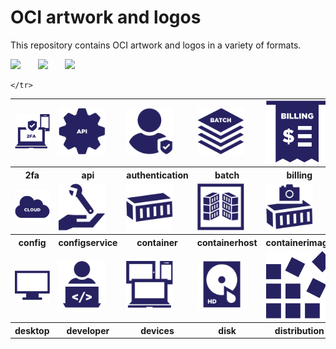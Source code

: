 # OCI artwork and logos

This repository contains OCI artwork and logos in a variety of formats.

<img src="/oci/horizontal/color/oci-horizontal-color.png" width="250">      &nbsp;  &nbsp;  &nbsp; <img src="/oci/stacked/color/oci-stacked-color.png" width="65">   &nbsp;  &nbsp;  &nbsp; <img src="/oci/icon/color/oci-icon-color.png" width="80">



<table>
<tr>
        <td style="10%"><img src="icons/oci_icon_2fa.svg" width="125"></td>
        <td style="10%"><img src="icons/oci_icon_api.svg" width="75"></td>
        <td style="10%"><img src="icons/oci_icon_authentication.svg" width="75"></td>
        <td><img src="icons/oci_icon_batch.svg" width="75"></td>
        <td><img src="icons/oci_icon_billing.svg" width="100"></td>
        <td><img src="icons/oci_icon_cdn.svg" width="100"></td>
        <td><img src="icons/oci_icon_cli.svg" width="100"></td>
        <td><img src="icons/oci_icon_cloud.svg" width="100"></td>
 	    </tr>
 	<tr>
	<th style="width:10%">2fa</th>
        <th style="width:10%">api</th>
        <th style="width:10%">authentication</th>
        <th style="width:10%">batch</th>
        <th style="width:10%">billing</th>
        <th style="width:10%">cdn</th>
  	<th style="width:10%">cli</th>
        <th style="width:10%">cloud</th>	
    </tr>
           <tr>
	<td><img src="icons/oci_icon_cloud.svg" width="125"></td>
        <td><img src="icons/oci_icon_configservice.svg" width="75"></td>
        <td><img src="icons/oci_icon_container.svg" width="75"></td>
        <td><img src="icons/oci_icon_containerhost.svg" width="75"></td>
        <td><img src="icons/oci_icon_containerimage.svg" width="75"></td>
        <td><img src="icons/oci_icon_customer.svg" width="125px"></td>
        <td><img src="icons/oci_icon_database.svg" width="125px"></td>
        <td><img src="icons/oci_icon_debugging.svg" width="125px"></td>
   </tr>
<tr>
	<th style="width:10%">config</th>
        <th style="width:10%">configservice</th>
        <th>container</th>
        <th>containerhost</th>
        <th>containerimage</th>
        <th>customer</th>
        <th>database</th>
        <th>debugging</th>
    </tr>
        <tr>
	<td><img src="icons/oci_icon_desktop.svg" width="125"></td>
        <td><img src="icons/oci_icon_developer.svg" width="75px"></td>
 	<td><img src="icons/oci_icon_devices.svg" width="75"></td>
        <td><img src="icons/oci_icon_disk.svg" width="75"></td>
	<td><img src="icons/oci_icon_distribution.svg" width="125px"></td>
        <td><img src="icons/oci_icon_docdb.svg" width="125px"></td>
 	<td><img src="icons/oci_icon_file.svg" width="125px"></td>
        <td><img src="icons/oci_icon_firewall.svg" width="100"></td>
    </tr>
<tr>
	<th>desktop</th>
        <th>developer</th>
	<th>devices</th>
        <th>disk</th>
	<th>distribution</th>
        <th>docdb</th>
	<th>file</th>
        <th>firewall</th>

    </tr>

</table>
